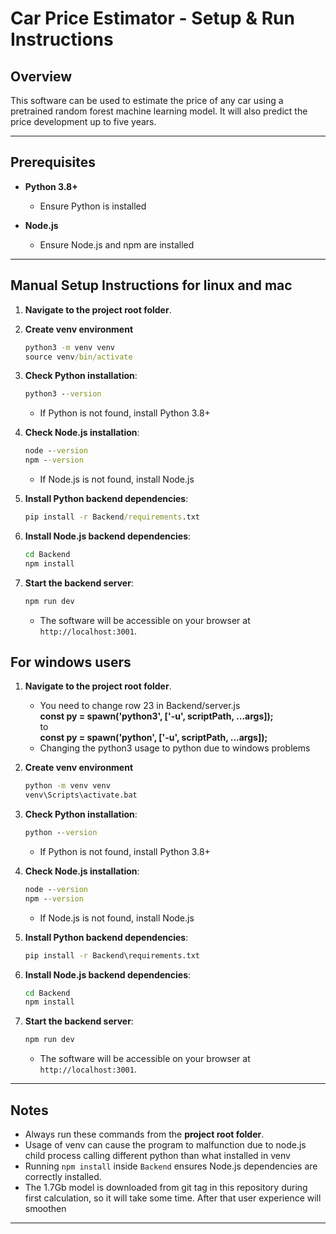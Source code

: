 # Car Price Estimator - Setup & Run Instructions

## Overview

This software can be used to estimate the price of any car using
a pretrained random forest machine learning model. It will also
predict the price development up to five years.

---

## Prerequisites

* **Python 3.8+**

  * Ensure Python is installed
* **Node.js**

  * Ensure Node.js and npm are installed

---

## Manual Setup Instructions for linux and mac

1. **Navigate to the project root folder**.

2. **Create venv environment**
   ```bat
   python3 -m venv venv
   source venv/bin/activate
   ```

3. **Check Python installation**:

   ```bat
   python3 --version
   ```

   * If Python is not found, install Python 3.8+

4. **Check Node.js installation**:

   ```bat
   node --version
   npm --version
   ```

   * If Node.js is not found, install Node.js

5. **Install Python backend dependencies**:

   ```bat
   pip install -r Backend/requirements.txt
   ```

6. **Install Node.js backend dependencies**:

   ```bat
   cd Backend
   npm install
   ```

7. **Start the backend server**:

   ```bat
   npm run dev
   ```

   * The software will be accessible on your browser at `http://localhost:3001`.

## For windows users

1. **Navigate to the project root folder**.

   * You need to change row 23 in Backend/server.js\
   **const py = spawn('python3', ['-u', scriptPath, ...args]);**\
    to\
   **const py = spawn('python', ['-u', scriptPath, ...args]);**
   * Changing the python3 usage to python due to windows problems

2. **Create venv environment**
   ```bat
   python -m venv venv
   venv\Scripts\activate.bat
   ```

3. **Check Python installation**:

   ```bat
   python --version
   ```

   * If Python is not found, install Python 3.8+

4. **Check Node.js installation**:

   ```bat
   node --version
   npm --version
   ```

   * If Node.js is not found, install Node.js

5. **Install Python backend dependencies**:

   ```bat
   pip install -r Backend\requirements.txt
   ```

6. **Install Node.js backend dependencies**:

   ```bat
   cd Backend
   npm install
   ```

7. **Start the backend server**:

   ```bat
   npm run dev
   ```

   * The software will be accessible on your browser at `http://localhost:3001`.

---

## Notes

* Always run these commands from the **project root folder**.
* Usage of venv can cause the program to malfunction due to node.js child process calling different python than what installed in venv
* Running `npm install` inside `Backend` ensures Node.js dependencies are correctly installed.
* The 1.7Gb model is downloaded from git tag in this repository during first calculation, so it will take some time. After that user experience will smoothen

---
